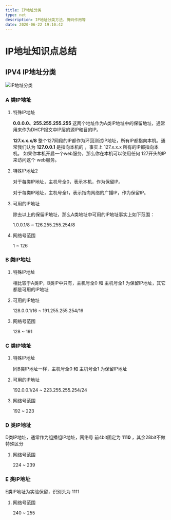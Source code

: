 ```yaml
---
title: IP地址分类
type: net
description: IP地址分类方法、掩码作用等
date: 2020-06-22 19:10:42
---
```


# IP地址知识点总结

## IPV4 IP地址分类

![IP地址分类](/images/ipaddrs.jpg)


### A 类IP地址

1. 特殊IP地址

    **0.0.0.0、255.255.255.255** 这两个地址作为A类IP地址中的保留地址，通常用来作为DHCP报文中IP层的源IP和目的IP。

    **127.x.x.x/8** 整个127网段的IP都作为环回测试IP地址，所有IP都指向本机。通常我们认为 **127.0.0.1** 是指向本机的
，事实上 127.x.x.x 所有的IP都指向本机。 如果你本机开启一个web服务，那么你在本机可以使用任何 127开头的IP来访问这个
web服务。

2. 特殊IP地址2

    对于每类IP地址，主机号全0，表示本机，作为保留IP。

    对于每类IP地址，主机号全1，表示指向网络的广播IP，作为保留IP。

3. 可用的IP地址

    除去以上的保留IP地址，那么A类地址中可用的IP地址事实上如下范围：

    1.0.0.1/8 ~ 126.255.255.254/8

4. 网络号范围

    1 ~ 126

### B 类IP地址

1. 特殊IP地址
   
   相比较于A类IP，B类IP中只有，主机号全0 和 主机号全1 为保留IP地址，其它都是可用的IP地址

2. 可用的IP地址

    128.0.0.1/16 ~ 191.255.255.254/16

3. 网络号范围

    128 ~ 191

### C 类IP地址

1. 特殊IP地址

    同B类IP地址一样，主机号全0 和 主机号全1 为保留IP地址

2. 可用的IP地址

    192.0.0.1/24 ~ 223.255.255.254/24

3. 网络号范围

    192 ~ 223

### D 类IP地址

D类IP地址，通常作为组播组IP地址，网络号 前4bit固定为 **1110** ，其余28bit不做特殊区分

1. 网络号范围

    224 ~ 239

### E 类IP地址

E类IP地址为实验保留，识别头为 1111 

1. 网络号范围

    240 ~ 255 